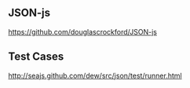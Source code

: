## JSON-js

https://github.com/douglascrockford/JSON-js


## Test Cases

http://seajs.github.com/dew/src/json/test/runner.html
